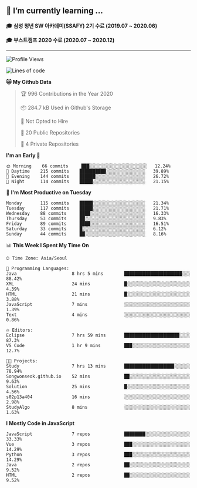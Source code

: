 ## 🌱 I’m currently learning ...

**🎓 삼성 청년 SW 아카데미(SSAFY) 2기 수료 (2019.07 ~ 2020.06)**

**🎓 부스트캠프 2020 수료 (2020.07 ~ 2020.12)**
 
-----

<!--START_SECTION:waka-->
![Profile Views](http://img.shields.io/badge/Profile%20Views-9-blue)

![Lines of code](https://img.shields.io/badge/From%20Hello%20World%20I%27ve%20Written-2.9%20million%20lines%20of%20code-blue)

**🐱 My Github Data** 

> 🏆 996 Contributions in the Year 2020
 > 
> 📦 284.7 kB Used in Github's Storage 
 > 
> 🚫 Not Opted to Hire
 > 
> 📜 20 Public Repositories 
 > 
> 🔑 4 Private Repositories  
 > 
**I'm an Early 🐤** 

```text
🌞 Morning    66 commits     ███░░░░░░░░░░░░░░░░░░░░░░   12.24% 
🌆 Daytime    215 commits    ██████████░░░░░░░░░░░░░░░   39.89% 
🌃 Evening    144 commits    ██████░░░░░░░░░░░░░░░░░░░   26.72% 
🌙 Night      114 commits    █████░░░░░░░░░░░░░░░░░░░░   21.15%

```
📅 **I'm Most Productive on Tuesday** 

```text
Monday       115 commits    █████░░░░░░░░░░░░░░░░░░░░   21.34% 
Tuesday      117 commits    █████░░░░░░░░░░░░░░░░░░░░   21.71% 
Wednesday    88 commits     ████░░░░░░░░░░░░░░░░░░░░░   16.33% 
Thursday     53 commits     ██░░░░░░░░░░░░░░░░░░░░░░░   9.83% 
Friday       89 commits     ████░░░░░░░░░░░░░░░░░░░░░   16.51% 
Saturday     33 commits     █░░░░░░░░░░░░░░░░░░░░░░░░   6.12% 
Sunday       44 commits     ██░░░░░░░░░░░░░░░░░░░░░░░   8.16%

```


📊 **This Week I Spent My Time On** 

```text
⌚︎ Time Zone: Asia/Seoul

💬 Programming Languages: 
Java                     8 hrs 5 mins        ██████████████████████░░░   88.42% 
XML                      24 mins             █░░░░░░░░░░░░░░░░░░░░░░░░   4.39% 
HTML                     21 mins             █░░░░░░░░░░░░░░░░░░░░░░░░   3.88% 
JavaScript               7 mins              ░░░░░░░░░░░░░░░░░░░░░░░░░   1.39% 
Text                     4 mins              ░░░░░░░░░░░░░░░░░░░░░░░░░   0.86%

🔥 Editors: 
Eclipse                  7 hrs 59 mins       █████████████████████░░░░   87.3% 
VS Code                  1 hr 9 mins         ███░░░░░░░░░░░░░░░░░░░░░░   12.7%

🐱‍💻 Projects: 
Study                    7 hrs 13 mins       ███████████████████░░░░░░   78.94% 
Songwonseok.github.io    52 mins             ██░░░░░░░░░░░░░░░░░░░░░░░   9.63% 
Solution                 25 mins             █░░░░░░░░░░░░░░░░░░░░░░░░   4.56% 
s02p13a404               16 mins             ░░░░░░░░░░░░░░░░░░░░░░░░░   2.98% 
StudyAlgo                8 mins              ░░░░░░░░░░░░░░░░░░░░░░░░░   1.63%

```

**I Mostly Code in JavaScript** 

```text
JavaScript               7 repos             ████████░░░░░░░░░░░░░░░░░   33.33% 
Vue                      3 repos             ███░░░░░░░░░░░░░░░░░░░░░░   14.29% 
Python                   3 repos             ███░░░░░░░░░░░░░░░░░░░░░░   14.29% 
Java                     2 repos             ██░░░░░░░░░░░░░░░░░░░░░░░   9.52% 
HTML                     2 repos             ██░░░░░░░░░░░░░░░░░░░░░░░   9.52%

```



<!--END_SECTION:waka-->
